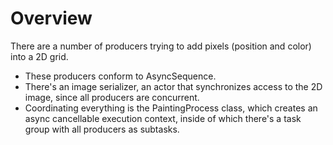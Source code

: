 #  Overview

There are a number of producers trying to add pixels (position and color) into a 2D grid.
- These producers conform to AsyncSequence. 
- There's an image serializer, an actor that synchronizes access to the 2D image, since all producers are concurrent.
- Coordinating everything is the PaintingProcess class, which creates an async cancellable execution context, inside of which there's a task group with all producers as subtasks.


